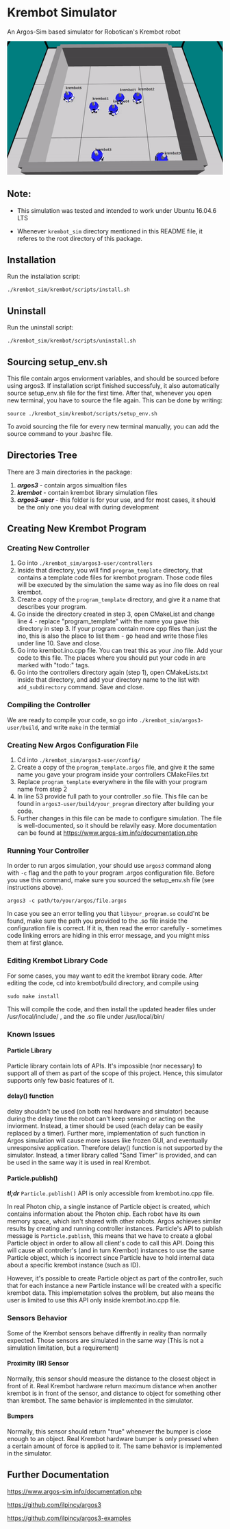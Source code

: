 # Krembot Simulator
An Argos-Sim based simulator for Robotican's Krembot robot 

![](demo.gif)

## Note:

* This simulation was tested and intended to work under Ubuntu 16.04.6 LTS

* Whenever `krembot_sim` directory mentioned in this README file, it referes to the root directory of this package.

## Installation

Run the installation script:

```
./krembot_sim/krembot/scripts/install.sh
```

## Uninstall

Run the uninstall script:

```
./krembot_sim/krembot/scripts/uninstall.sh
```


## Sourcing setup_env.sh

This file contain argos enviorment variables, and should be sourced before using argos3.
If installation script finished successfuly, it also automatically source setup_env.sh file for the first time.
After that, whenever you open new terminal, you have to source the file again. This can be done by writing:

```
source ./krembot_sim/krembot/scripts/setup_env.sh
```

To avoid sourcing the file for every new terminal manually, you can add the source command to your .bashrc file.

## Directories Tree
There are 3 main directories in the package:
1. ***argos3*** - contain argos simualtion files
2. ***krembot*** - contain krembot library simulation files
3. ***argos3-user*** - this folder is for your use, and for most cases, it should be the only one you deal with during development

## Creating New Krembot Program

### Creating New Controller
1. Go into ```./krembot_sim/argos3-user/controllers```
2. Inside that directory, you will find ```program_template``` directory, that contains a template code files for krembot program. Those code files will be executed by the simulation the same way as ino file does on real krembot.
3. Create a copy of the ```program_template``` directory, and give it a name that describes your program.
4. Go inside the directory created in step 3, open CMakeList and change line 4 - replace "program_template" with the name you gave this directory in step 3. If your program contain more cpp files than just the ino, this is also the place to list them - go head and write those files under line 10. Save and close. 
5. Go into krembot.ino.cpp file. You can treat this as your .ino file. Add your code to this file. The places where you should put your code in are marked with "todo:" tags.
6. Go into the controllers directory again (step 1), open CMakeLists.txt inside that directory, and add your directory name to the list with ```add_subdirectory``` command. Save and close.

### Compiling the Controller
We are ready to compile your code, so go into ```./krembot_sim/argos3-user/build```, and write ```make``` in the termial

### Creating New Argos Configuration File
1. Cd into  ```./krembot_sim/argos3-user/config/```
2. Create a copy of the ```program_template.argos``` file, and give it the same name you gave your program inside your controllers CMakeFiles.txt
3. Replace ```program_template``` everywhere in the file with your program name from step 2
4. In line 53 provide full path to your controller .so file. This file can be found in ```argos3-user/build/your_program``` directory after building your code.
5. Further changes in this file can be made to configure simulation. The file is well-documented, so it should be relavily easy. More documentation can be found at https://www.argos-sim.info/documentation.php

### Running Your Controller
In order to run argos simulation, your should use ```argos3``` command along with ```-c``` flag and the path to your program .argos configuration file. Before you use this command, make sure you sourced the setup_env.sh file (see instructions above). 

```
argos3 -c path/to/your/argos/file.argos
```

In case you see an error telling you that ```libyour_program.so``` could'nt be found, make sure the path you provided to the .so file inside the configuration file is correct. If it is, then read the error carefully - sometimes code linking errors are hiding in this error message, and you might miss them at first glance.

### Editing Krembot Library Code
For some cases, you may want to edit the krembot library code. After editing the code, cd into krembot/build directory, and compile using

```
sudo make install
```

This will compile the code, and then install the updated header files under /usr/local/include/ , and the .so file under /usr/local/bin/

### Known Issues

#### Particle Library

Particle library contain lots of APIs. It's impossible (nor necessary) to support all of them as part of the scope of this project. Hence, this simulator supports only few basic features of it.

#### delay() function

delay shouldn't be used (on both real hardware and simulator) because during the delay time the robot can't keep sensing or acting on the inviorment. Instead, a timer should be used (each delay can be easily replaced by a timer). Further more, implementation of such function in Argos simulation will cause more issues like frozen GUI, and eventually unresponsive application. Therefore delay() function is not supported by the simulator. Instead, a timer library called "Sand Timer" is provided, and can be used in the same way it is used in real Krembot.

#### Particle.publish()

***tl;dr***
```Particle.publish()``` API is only accessible from krembot.ino.cpp file.

In real Photon chip, a single instance of Particle object is created, which contains information about the Photon chip. Each robot have its own memory space, which isn't shared with other robots. Argos achieves similar results by creating and running controller instances. Particle's API to publish message is ```Particle.publish```, this means that we have to create a global Particle object in order to allow all client's code to call this API. Doing this will cause all controller's (and in turn Krembot) instances to use the same Particle object, which is incorrect since Particle have to hold internal data about a specific krembot instance (such as ID). 

However, it's possible to create Particle object as part of the controller, such that for each instance a new Particle instance will be created with a specific krembot data. This implemetation solves the problem, but also means the user is limited to use this API only inside krembot.ino.cpp file.

### Sensors Behavior 

Some of the Krembot sensors behave diffrently in reality than normally expected. Those sensors are simulated in the same way (This is not a simulation limitation, but a requirement)

#### Proximity (IR) Sensor 

Normally, this sensor should measure the distance to the closest object in front of it. Real Krembot hardware return maximum distance when another krembot is in front of the sensor, and distance to object for something other than krembot. The same behavior is implemented in the simulator. 

#### Bumpers 

Normally, this sensor should return "true" whenever the bumper is close enough to an object. Real Krembot hardware bumper is only pressed when a certain amount of force is applied to it. The same behavior is implemented in the simulator. 

## Further Documentation
https://www.argos-sim.info/documentation.php

https://github.com/ilpincy/argos3

https://github.com/ilpincy/argos3-examples































